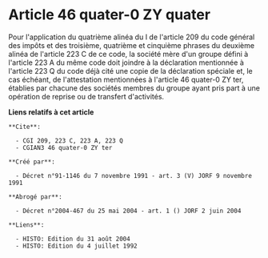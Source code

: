 # Article 46 quater-0 ZY quater

Pour l'application du quatrième alinéa du I de l'article 209 du code général des impôts et des troisième, quatrième et
cinquième phrases du deuxième alinéa de l'article 223 C de ce code, la société mère d'un groupe défini à l'article 223 A du
même code doit joindre à la déclaration mentionnée à l'article 223 Q du code déjà cité une copie de la déclaration spéciale
et, le cas échéant, de l'attestation mentionnées à l'article 46 quater-0 ZY ter, établies par chacune des sociétés membres du
groupe ayant pris part à une opération de reprise ou de transfert d'activités.

**Liens relatifs à cet article**

	**Cite**:

	  - CGI 209, 223 C, 223 A, 223 Q
	  - CGIAN3 46 quater-0 ZY ter

	**Créé par**:

	  - Décret n°91-1146 du 7 novembre 1991 - art. 3 (V) JORF 9 novembre 1991

	**Abrogé par**:

	  - Décret n°2004-467 du 25 mai 2004 - art. 1 () JORF 2 juin 2004

	**Liens**:

	  - HISTO: Edition du 31 août 2004
	  - HISTO: Edition du 4 juillet 1992
